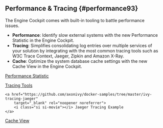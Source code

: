 ## Performance & Tracing {#performance93}

The Engine Cockpit comes with built-in tooling to battle performance issues.

- **Performance**: Identify slow external systems with the new Performance Statistic in the Engine Cockpit.
- **Tracing**: Simplifies consolidating log entries over multiple services of your solution by
  integrating with the most common tracing tools such as W3C Trace Context, Jaeger, Zipkin and Amazon X-Ray.
- **Cache**: Optimize the system database cache settings with the new Cache View in the Engine Cockpit.

<div class="short-links">
	<a href="${docBaseUrl}/engine-guide/tool-reference/engine-cockpit/monitor.html#engine-cockpit-monitor-performance"
		target="_blank" rel="noopener noreferrer">
		<i class="si si-book"></i> Performance Statistic
	</a>
  
  <a href="${docBaseUrl}/engine-guide/monitoring/logging.html#request-tracing-tools"
		target="_blank" rel="noopener noreferrer">
		<i class="si si-book"></i> Tracing Tools
	</a>
  
 	<a href="https://github.com/axonivy/docker-samples/tree/master/ivy-tracing-jaeger"
		target="_blank" rel="noopener noreferrer">
		<i class="si si-movie"></i> Jaeger Tracing Example
	</a>
  
  <a href="${docBaseUrl}/engine-guide/tool-reference/engine-cockpit/monitor.html#cache"
		target="_blank" rel="noopener noreferrer">
		<i class="si si-book"></i> Cache View
	</a>

</div>
